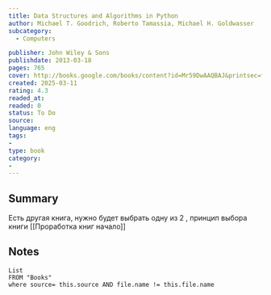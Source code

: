```yaml
---
title: Data Structures and Algorithms in Python 
author: Michael T. Goodrich, Roberto Tamassia, Michael H. Goldwasser
subcategory: 
  - Computers

publisher: John Wiley & Sons
publishdate: 2013-03-18
pages: 765
cover: http://books.google.com/books/content?id=Mr59DwAAQBAJ&printsec=frontcover&img=1&zoom=1&source=gbs_api
created: 2025-03-11
rating: 4.3
readed_at: 
readed: 0
status: To Do
source: 
language: eng
tags:
- 
type: book
category: 
- 
---
```

## Summary
Есть другая книга, нужно будет выбрать одну из 2 , принцип выбора книги [[Проработка книг начало]]

## Notes
```dataview
List 
FROM "Books"
where source= this.source AND file.name != this.file.name
```